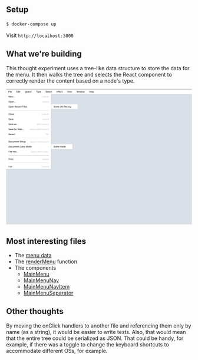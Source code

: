 ## Setup

```bash
$ docker-compose up
```

Visit `http://localhost:3000`


## What we're building

This thought experiment uses a tree-like data structure to store the data for the menu. It then walks the tree and selects the React component to correctly render the content based on a node's type.

![screenshot of generated menu](editor/public/screenshot.png)

## Most interesting files

* The [menu data](editor/src/components/MainMenu/data.js)
* The [renderMenu](editor/src/components/MainMenu/utilities.js) function
* The components
  * [MainMenu](editor/src/components/MainMenu/index.js)
  * [MainMenuNav](editor/src/components/MainMenu/MainMenuNav.js)
  * [MainMenuNavItem](editor/src/components/MainMenu/MainMenuNavItem.js)
  * [MainMenuSeparator](editor/src/components/MainMenu/MainMenuSeparator.js)

## Other thoughts

By moving the onClick handlers to another file and referencing them only by name (as a string), it would be easier to write tests. Also, that would mean that the entire tree could be serialized as JSON. That could be handy, for example, if there was a toggle to change the keyboard shortcuts to accommodate different OSs, for example.
